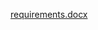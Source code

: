 [requirements.docx](https://github.com/muslim0792/PragmatechFoundationProject/files/8488793/requirements.docx)
